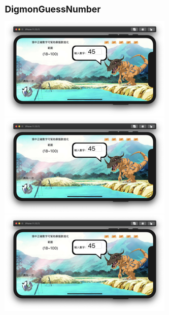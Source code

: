 # DigmonGuessNumber



![image](https://github.com/edwardchang0630/DigmonGuessNumber/blob/master/截圖%202020-09-18%20下午3.45.16.png)
![image](https://github.com/edwardchang0630/DigmonGuessNumber/blob/master/截圖%202020-09-18%20下午3.45.16.png)
![image](https://github.com/edwardchang0630/DigmonGuessNumber/blob/master/截圖%202020-09-18%20下午3.45.16.png)
